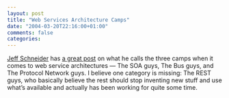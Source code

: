 ```yaml
---
layout: post
title: "Web Services Architecture Camps"
date: "2004-03-20T22:16:00+01:00"
comments: false
categories: 
---
```


<p><a href="http://schneider.blogspot.com/">Jeff Schneider</a> has <a href="http://schneider.blogspot.com/archives/2004_03_14_schneider_archive.html#107981038710707831">a great post</a> on what he calls the three camps when it comes to web service architectures &mdash; The SOA guys, The Bus guys, and The Protocol Network guys. I believe one category is missing: The REST guys, who basically believe the rest should stop inventing new stuff and use what&#8217;s available and actually has been working for quite some time.</p>


